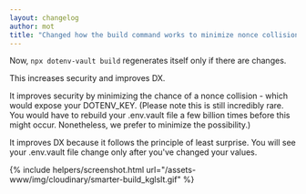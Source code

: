 ```yaml
---
layout: changelog
author: mot
title: "Changed how the build command works to minimize nonce collisions"
---
```


Now, `npx dotenv-vault build` regenerates itself only if there are changes.

This increases security and improves DX.

It improves security by minimizing the chance of a nonce collision - which would expose your DOTENV_KEY. (Please note this is still incredibly rare. You would have to rebuild your .env.vault file a few billion times before this might occur. Nonetheless, we prefer to minimize the possibility.)

It improves DX because it follows the principle of least surprise. You will see your .env.vault file change only after you've changed your values.

{% include helpers/screenshot.html url="/assets-www/img/cloudinary/smarter-build_kglslt.gif" %}

